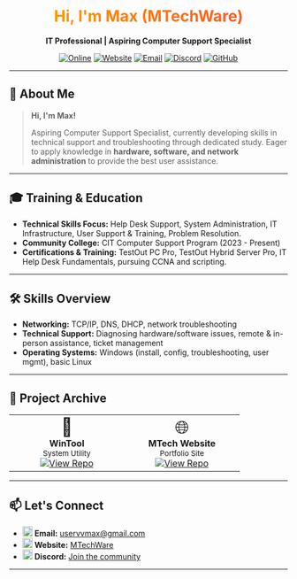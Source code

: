 <div align="center">

# <span style="background: linear-gradient(135deg, #ff9800 0%, #ff5722 100%); color: transparent; -webkit-background-clip: text; background-clip: text; font-weight: bold;">Hi, I'm Max (MTechWare)</span>

**IT Professional | Aspiring Computer Support Specialist**

<a href="https://img.shields.io/badge/Status-Online-brightgreen?style=flat-square"><img src="https://img.shields.io/badge/Status-Online-brightgreen?style=flat-square" alt="Online"></a>
<a href="https://mtechware.github.io/"><img src="https://img.shields.io/badge/Website-mtechware.github.io-ff9800?style=flat-square&logo=githubpages&logoColor=white" alt="Website"></a>
<a href="mailto:uservvmax@gmail.com"><img src="https://img.shields.io/badge/Email-uservvmax@gmail.com-brightgreen?style=flat-square&logo=gmail&logoColor=white" alt="Email"></a>
<a href="https://discord.gg/GSTEfkxhmD"><img src="https://img.shields.io/badge/Discord-Join%20Community-ff9800?style=flat-square&logo=discord&logoColor=white" alt="Discord"></a>
<a href="https://github.com/MTechWare"><img src="https://img.shields.io/badge/GitHub-MTechWare-brightgreen?style=flat-square&logo=github" alt="GitHub"></a>

</div>

---

## 👋 About Me

> **Hi, I'm Max!**
>
> Aspiring Computer Support Specialist, currently developing skills in technical support and troubleshooting through dedicated study. Eager to apply knowledge in **hardware, software, and network administration** to provide the best user assistance.

---

## 🎓 Training & Education

- **Technical Skills Focus:** Help Desk Support, System Administration, IT Infrastructure, User Support & Training, Problem Resolution.
- **Community College:** CIT Computer Support Program (2023 - Present)
- **Certifications & Training:** TestOut PC Pro, TestOut Hybrid Server Pro, IT Help Desk Fundamentals, pursuing CCNA and scripting.

---

## 🛠️ Skills Overview

- **Networking:** TCP/IP, DNS, DHCP, network troubleshooting
- **Technical Support:** Diagnosing hardware/software issues, remote & in-person assistance, ticket management
- **Operating Systems:** Windows (install, config, troubleshooting, user mgmt), basic Linux

---

## 🚀 Project Archive

<table>
  <tr>
    <td align="center" width="33%">
      <span style="font-size:2rem;">🚀</span><br>
      <b>WinTool</b><br>
      <sub>System Utility</sub><br>
      <a href="https://github.com/MTechWare/wintool"><img src="https://img.shields.io/badge/View%20Repo-333333?style=flat-square&logo=github" alt="View Repo"></a>
    </td>
    <td align="center" width="33%">
      <span style="font-size:2rem;">🌐</span><br>
      <b>MTech Website</b><br>
      <sub>Portfolio Site</sub><br>
      <a href="https://github.com/MTechWare/MTechWare.github.io"><img src="https://img.shields.io/badge/View%20Repo-333333?style=flat-square&logo=github" alt="View Repo"></a>
    </td>
  </tr>
</table>

---

## 📫 Let's Connect

- <img src="https://img.icons8.com/ios-filled/20/ff9800/gmail.png" width="18"> **Email:** [uservvmax@gmail.com](mailto:uservvmax@gmail.com)
- <img src="https://img.icons8.com/ios-filled/20/ff9800/github.png" width="18"> **Website:** [MTechWare](https://mtechware.github.io/)
- <img src="https://img.icons8.com/ios-filled/20/ff9800/discord-logo.png" width="18"> **Discord:** [Join the community](https://discord.gg/GSTEfkxhmD)

---
